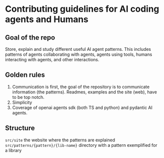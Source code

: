 

# Contributing guidelines for AI coding agents and Humans

## Goal of the repo

Store, explain and study different useful AI agent patterns. This includes patterns of agents collaborating with agents, agents using tools, humans interacting with agents, and other interactions.

## Golden rules

1. Communication is first, the goal of the repository is to communicate information (the patterns). Readmes, examples and the site (web), have to be top notch.
2. Simplicity
3. Coverage of openai agents sdk (both TS and python) and pydantic AI agents.

## Structure

`src/site` the website where the patterns are explained
`src/patterns/{pattern}/{lib-name}` directory with a pattern exemplified for a library